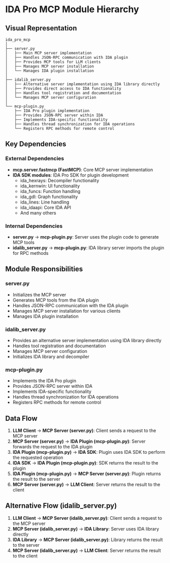 # IDA Pro MCP Module Hierarchy

## Visual Representation

```
ida_pro_mcp
│
├── server.py
│   ├── Main MCP server implementation
│   ├── Handles JSON-RPC communication with IDA plugin
│   ├── Provides MCP tools for LLM clients
│   ├── Manages MCP server installation
│   └── Manages IDA plugin installation
│
├── idalib_server.py
│   ├── Alternative server implementation using IDA library directly
│   ├── Provides direct access to IDA functionality
│   ├── Handles tool registration and documentation
│   └── Manages MCP server configuration
│
└── mcp-plugin.py
    ├── IDA Pro plugin implementation
    ├── Provides JSON-RPC server within IDA
    ├── Implements IDA-specific functionality
    ├── Handles thread synchronization for IDA operations
    └── Registers RPC methods for remote control
```

## Key Dependencies

### External Dependencies

- **mcp.server.fastmcp (FastMCP)**: Core MCP server implementation
- **IDA SDK modules**: IDA Pro SDK for plugin development
  - ida_hexrays: Decompiler functionality
  - ida_kernwin: UI functionality
  - ida_funcs: Function handling
  - ida_gdl: Graph functionality
  - ida_lines: Line handling
  - ida_idaapi: Core IDA API
  - And many others

### Internal Dependencies

- **server.py** → **mcp-plugin.py**: Server uses the plugin code to generate MCP tools
- **idalib_server.py** → **mcp-plugin.py**: IDA library server imports the plugin for RPC methods

## Module Responsibilities

### server.py

- Initializes the MCP server
- Generates MCP tools from the IDA plugin
- Handles JSON-RPC communication with the IDA plugin
- Manages MCP server installation for various clients
- Manages IDA plugin installation

### idalib_server.py

- Provides an alternative server implementation using IDA library directly
- Handles tool registration and documentation
- Manages MCP server configuration
- Initializes IDA library and decompiler

### mcp-plugin.py

- Implements the IDA Pro plugin
- Provides JSON-RPC server within IDA
- Implements IDA-specific functionality
- Handles thread synchronization for IDA operations
- Registers RPC methods for remote control

## Data Flow

1. **LLM Client** → **MCP Server (server.py)**: Client sends a request to the MCP server
2. **MCP Server (server.py)** → **IDA Plugin (mcp-plugin.py)**: Server forwards the request to the IDA plugin
3. **IDA Plugin (mcp-plugin.py)** → **IDA SDK**: Plugin uses IDA SDK to perform the requested operation
4. **IDA SDK** → **IDA Plugin (mcp-plugin.py)**: SDK returns the result to the plugin
5. **IDA Plugin (mcp-plugin.py)** → **MCP Server (server.py)**: Plugin returns the result to the server
6. **MCP Server (server.py)** → **LLM Client**: Server returns the result to the client

## Alternative Flow (idalib_server.py)

1. **LLM Client** → **MCP Server (idalib_server.py)**: Client sends a request to the MCP server
2. **MCP Server (idalib_server.py)** → **IDA Library**: Server uses IDA library directly
3. **IDA Library** → **MCP Server (idalib_server.py)**: Library returns the result to the server
4. **MCP Server (idalib_server.py)** → **LLM Client**: Server returns the result to the client

